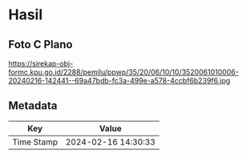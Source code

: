 # Hasil

## Foto C Plano

https://sirekap-obj-formc.kpu.go.id/2288/pemilu/ppwp/35/20/06/10/10/3520061010006-20240216-142441--69a47bdb-fc3a-499e-a578-4ccbf6b239f6.jpg


## Metadata

| Key        | Value               |
| ---------- | ------------------- |
| Time Stamp | 2024-02-16 14:30:33 |



